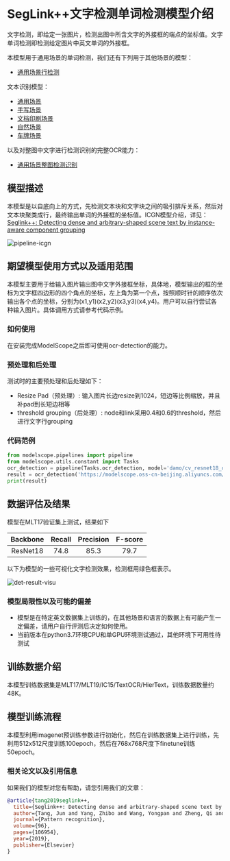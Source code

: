 
# SegLink++文字检测单词检测模型介绍
文字检测，即给定一张图片，检测出图中所含文字的外接框的端点的坐标值。文字单词检测即检测给定图片中英文单词的外接框。

本模型用于通用场景的单词检测，我们还有下列用于其他场景的模型：
- [通用场景行检测](https://modelscope.cn/models/damo/cv_resnet18_ocr-detection-line-level_damo/summary)

文本识别模型：
- [通用场景](https://modelscope.cn/models/damo/cv_convnextTiny_ocr-recognition-general_damo/summary)
- [手写场景](https://www.modelscope.cn/models/damo/cv_convnextTiny_ocr-recognition-handwritten_damo/summary)
- [文档印刷场景](https://www.modelscope.cn/models/damo/cv_convnextTiny_ocr-recognition-document_damo/summary)
- [自然场景](https://www.modelscope.cn/models/damo/cv_convnextTiny_ocr-recognition-scene_damo/summary)
- [车牌场景](https://www.modelscope.cn/models/damo/cv_convnextTiny_ocr-recognition-licenseplate_damo/summary)

以及对整图中文字进行检测识别的完整OCR能力：
- [通用场景整图检测识别](https://modelscope.cn/studios/damo/cv_ocr-text-spotting/summary)



## 模型描述

本模型是以自底向上的方式，先检测文本块和文字块之间的吸引排斥关系，然后对文本块聚类成行，最终输出单词的外接框的坐标值。ICGN模型介绍，详见：[Seglink++: Detecting dense and arbitrary-shaped scene text by instance-aware component grouping](https://www.researchgate.net/profile/Xiang-Bai/publication/334015431_Detecting_Dense_and_Arbitrary-shaped_Scene_Text_by_Instance-aware_Component_Grouping/links/5d2d79c9458515c11c337789/Detecting-Dense-and-Arbitrary-shaped-Scene-Text-by-Instance-aware-Component-Grouping.pdf)

![pipeline-icgn](./resources/pipeline-icgn.jpg)


## 期望模型使用方式以及适用范围
本模型主要用于给输入图片输出图中文字外接框坐标，具体地，模型输出的框的坐标为文字框四边形的四个角点的坐标，左上角为第一个点，按照顺时针的顺序依次输出各个点的坐标，分别为(x1,y1)(x2,y2)(x3,y3)(x4,y4)。用户可以自行尝试各种输入图片。具体调用方式请参考代码示例。

### 如何使用
在安装完成ModelScope之后即可使用ocr-detection的能力。

### 预处理和后处理
测试时的主要预处理和后处理如下：
- Resize Pad（预处理）: 输入图片长边resize到1024，短边等比例缩放，并且补pad到长短边相等
- threshold grouping（后处理）: node和link采用0.4和0.6的threshold，然后进行文字行grouping

### 代码范例
```python
from modelscope.pipelines import pipeline
from modelscope.utils.constant import Tasks
ocr_detection = pipeline(Tasks.ocr_detection, model='damo/cv_resnet18_ocr-detection-word-level_damo')
result = ocr_detection('https://modelscope.oss-cn-beijing.aliyuncs.com/test/images/ocr_detection.jpg')
print(result)
```

## 数据评估及结果
模型在MLT17验证集上测试，结果如下

| Backbone |  Recall   | Precision |  F-score |
|:--------:|:---------:|:---------:|:--------:|
| ResNet18 |   74.8    |   85.3    |   79.7   |

以下为模型的一些可视化文字检测效果，检测框用绿色框表示。

![det-result-visu](./resources/det_result_visu.jpg)


### 模型局限性以及可能的偏差
- 模型是在特定英文数据集上训练的，在其他场景和语言的数据上有可能产生一定偏差，请用户自行评测后决定如何使用。
- 当前版本在python3.7环境CPU和单GPU环境测试通过，其他环境下可用性待测试

## 训练数据介绍
本模型训练数据集是MLT17/MLT19/IC15/TextOCR/HierText，训练数据数量约48K。

## 模型训练流程
本模型利用imagenet预训练参数进行初始化，然后在训练数据集上进行训练，先利用512x512尺度训练100epoch，然后在768x768尺度下finetune训练50epoch。

### 相关论文以及引用信息
如果我们的模型对您有帮助，请您引用我们的文章：
```BibTex
@article{tang2019seglink++,
  title={Seglink++: Detecting dense and arbitrary-shaped scene text by instance-aware component grouping},
  author={Tang, Jun and Yang, Zhibo and Wang, Yongpan and Zheng, Qi and Xu, Yongchao and Bai, Xiang},
  journal={Pattern recognition},
  volume={96},
  pages={106954},
  year={2019},
  publisher={Elsevier}
}